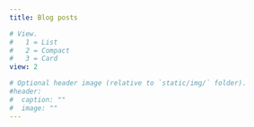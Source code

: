 ```yaml
---
title: Blog posts

# View.
#   1 = List
#   2 = Compact
#   3 = Card
view: 2

# Optional header image (relative to `static/img/` folder).
#header:
#  caption: ""
#  image: ""
---
```

